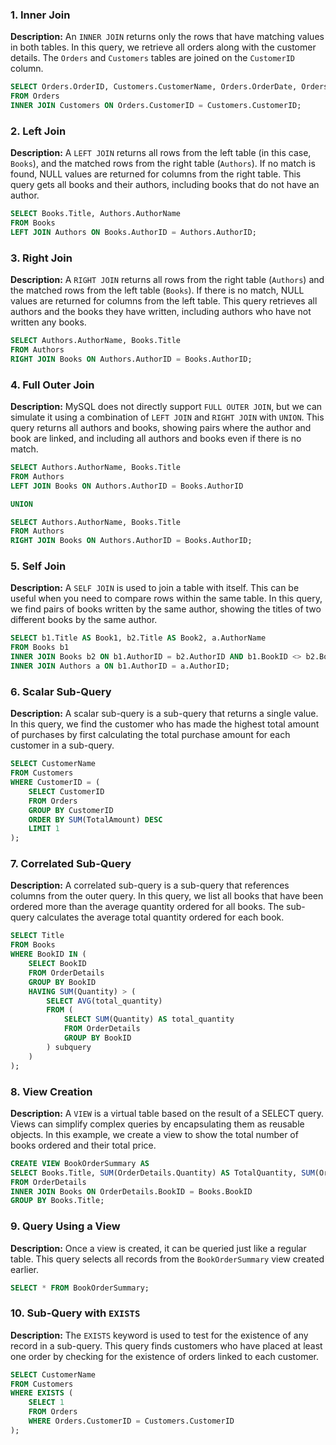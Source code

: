 ### 1. **Inner Join**

**Description:**
An `INNER JOIN` returns only the rows that have matching values in both tables. In this query, we retrieve all orders along with the customer details. The `Orders` and `Customers` tables are joined on the `CustomerID` column.

```sql
SELECT Orders.OrderID, Customers.CustomerName, Orders.OrderDate, Orders.TotalAmount
FROM Orders
INNER JOIN Customers ON Orders.CustomerID = Customers.CustomerID;
```

### 2. **Left Join**

**Description:**
A `LEFT JOIN` returns all rows from the left table (in this case, `Books`), and the matched rows from the right table (`Authors`). If no match is found, NULL values are returned for columns from the right table. This query gets all books and their authors, including books that do not have an author.

```sql
SELECT Books.Title, Authors.AuthorName
FROM Books
LEFT JOIN Authors ON Books.AuthorID = Authors.AuthorID;
```

### 3. **Right Join**

**Description:**
A `RIGHT JOIN` returns all rows from the right table (`Authors`) and the matched rows from the left table (`Books`). If there is no match, NULL values are returned for columns from the left table. This query retrieves all authors and the books they have written, including authors who have not written any books.

```sql
SELECT Authors.AuthorName, Books.Title
FROM Authors
RIGHT JOIN Books ON Authors.AuthorID = Books.AuthorID;
```

### 4. **Full Outer Join**

**Description:**
MySQL does not directly support `FULL OUTER JOIN`, but we can simulate it using a combination of `LEFT JOIN` and `RIGHT JOIN` with `UNION`. This query returns all authors and books, showing pairs where the author and book are linked, and including all authors and books even if there is no match.

```sql
SELECT Authors.AuthorName, Books.Title
FROM Authors
LEFT JOIN Books ON Authors.AuthorID = Books.AuthorID

UNION

SELECT Authors.AuthorName, Books.Title
FROM Authors
RIGHT JOIN Books ON Authors.AuthorID = Books.AuthorID;
```

### 5. **Self Join**

**Description:**
A `SELF JOIN` is used to join a table with itself. This can be useful when you need to compare rows within the same table. In this query, we find pairs of books written by the same author, showing the titles of two different books by the same author.

```sql
SELECT b1.Title AS Book1, b2.Title AS Book2, a.AuthorName
FROM Books b1
INNER JOIN Books b2 ON b1.AuthorID = b2.AuthorID AND b1.BookID <> b2.BookID
INNER JOIN Authors a ON b1.AuthorID = a.AuthorID;
```

### 6. **Scalar Sub-Query**

**Description:**
A scalar sub-query is a sub-query that returns a single value. In this query, we find the customer who has made the highest total amount of purchases by first calculating the total purchase amount for each customer in a sub-query.

```sql
SELECT CustomerName
FROM Customers
WHERE CustomerID = (
    SELECT CustomerID
    FROM Orders
    GROUP BY CustomerID
    ORDER BY SUM(TotalAmount) DESC
    LIMIT 1
);
```

### 7. **Correlated Sub-Query**

**Description:**
A correlated sub-query is a sub-query that references columns from the outer query. In this query, we list all books that have been ordered more than the average quantity ordered for all books. The sub-query calculates the average total quantity ordered for each book.

```sql
SELECT Title
FROM Books
WHERE BookID IN (
    SELECT BookID
    FROM OrderDetails
    GROUP BY BookID
    HAVING SUM(Quantity) > (
        SELECT AVG(total_quantity)
        FROM (
            SELECT SUM(Quantity) AS total_quantity
            FROM OrderDetails
            GROUP BY BookID
        ) subquery
    )
);
```

### 8. **View Creation**

**Description:**
A `VIEW` is a virtual table based on the result of a SELECT query. Views can simplify complex queries by encapsulating them as reusable objects. In this example, we create a view to show the total number of books ordered and their total price.

```sql
CREATE VIEW BookOrderSummary AS
SELECT Books.Title, SUM(OrderDetails.Quantity) AS TotalQuantity, SUM(OrderDetails.Price * OrderDetails.Quantity) AS TotalPrice
FROM OrderDetails
INNER JOIN Books ON OrderDetails.BookID = Books.BookID
GROUP BY Books.Title;
```

### 9. **Query Using a View**

**Description:**
Once a view is created, it can be queried just like a regular table. This query selects all records from the `BookOrderSummary` view created earlier.

```sql
SELECT * FROM BookOrderSummary;
```

### 10. **Sub-Query with `EXISTS`**

**Description:**
The `EXISTS` keyword is used to test for the existence of any record in a sub-query. This query finds customers who have placed at least one order by checking for the existence of orders linked to each customer.

```sql
SELECT CustomerName
FROM Customers
WHERE EXISTS (
    SELECT 1
    FROM Orders
    WHERE Orders.CustomerID = Customers.CustomerID
);
```
